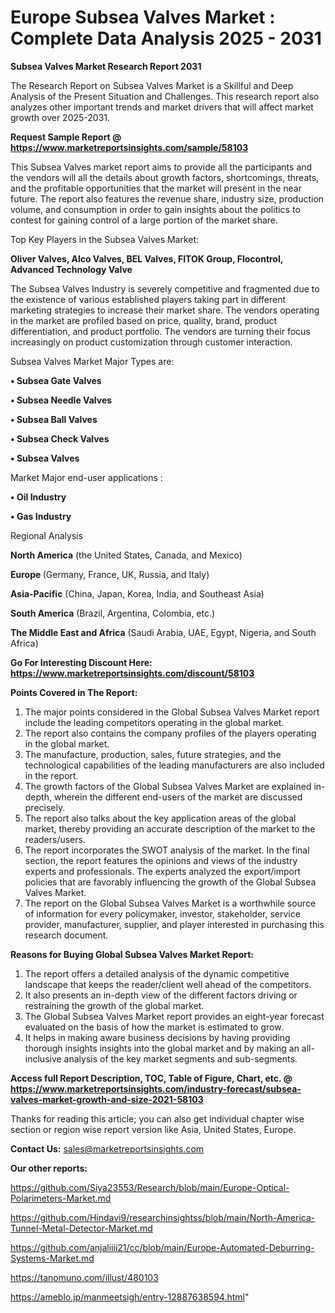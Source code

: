 # Europe Subsea Valves Market : Complete Data Analysis 2025 - 2031

<strong>Subsea Valves Market Research Report 2031</strong>

The Research Report on Subsea Valves Market is a Skillful and Deep Analysis of the Present Situation and Challenges. This research report also analyzes other important trends and market drivers that will affect market growth over 2025-2031.

<strong>Request Sample Report @ <a href=https://www.marketreportsinsights.com/sample/58103>https://www.marketreportsinsights.com/sample/58103</a></strong>

This Subsea Valves market report aims to provide all the participants and the vendors will all the details about growth factors, shortcomings, threats, and the profitable opportunities that the market will present in the near future. The report also features the revenue share, industry size, production volume, and consumption in order to gain insights about the politics to contest for gaining control of a large portion of the market share.

Top Key Players in the Subsea Valves Market:

<strong>Oliver Valves, Alco Valves, BEL Valves, FITOK Group, Flocontrol, Advanced Technology Valve</strong>

The Subsea Valves Industry is severely competitive and fragmented due to the existence of various established players taking part in different marketing strategies to increase their market share. The vendors operating in the market are profiled based on price, quality, brand, product differentiation, and product portfolio. The vendors are turning their focus increasingly on product customization through customer interaction.

Subsea Valves Market Major Types are:

<strong>• Subsea Gate Valves

• Subsea Needle Valves

• Subsea Ball Valves

• Subsea Check Valves

• Subsea Valves</strong>

Market Major end-user applications :

<strong>• Oil Industry

• Gas Industry</strong>

Regional Analysis

</u><strong><b>North America</b></strong> (the United States, Canada, and Mexico)

<strong><b>Europe </b></strong>(Germany, France, UK, Russia, and Italy)

<strong><b>Asia-Pacific</b></strong> (China, Japan, Korea, India, and Southeast Asia)

<strong><b>South America</b></strong> (Brazil, Argentina, Colombia, etc.)

<strong><b>The Middle East and Africa</b></strong> (Saudi Arabia, UAE, Egypt, Nigeria, and South Africa)

<strong>Go For Interesting Discount Here: <a href=https://www.marketreportsinsights.com/discount/58103>https://www.marketreportsinsights.com/discount/58103</a></strong>

<strong>Points Covered in The Report:</strong>
<ol>
  <li>The major points considered in the Global Subsea Valves Market report include the leading competitors operating in the global market.</li>
  <li>The report also contains the company profiles of the players operating in the global market.</li>
  <li>The manufacture, production, sales, future strategies, and the technological capabilities of the leading manufacturers are also included in the report.</li>
  <li>The growth factors of the Global Subsea Valves Market are explained in-depth, wherein the different end-users of the market are discussed precisely.</li>
  <li>The report also talks about the key application areas of the global market, thereby providing an accurate description of the market to the readers/users.</li>
  <li>The report incorporates the SWOT analysis of the market. In the final section, the report features the opinions and views of the industry experts and professionals. The experts analyzed the export/import policies that are favorably influencing the growth of the Global Subsea Valves Market.</li>
  <li>The report on the Global Subsea Valves Market is a worthwhile source of information for every policymaker, investor, stakeholder, service provider, manufacturer, supplier, and player interested in purchasing this research document.</li>
</ol>
<strong>Reasons for Buying Global Subsea Valves Market Report:</strong>

<ol>
  <li>The report offers a detailed analysis of the dynamic competitive landscape that keeps the reader/client well ahead of the competitors.</li>
  <li>It also presents an in-depth view of the different factors driving or restraining the growth of the global market.</li>
  <li>The Global Subsea Valves Market report provides an eight-year forecast evaluated on the basis of how the market is estimated to grow.</li>
  <li>It helps in making aware business decisions by having providing thorough insights insights into the global market and by making an all-inclusive analysis of the key market segments and sub-segments.</li>
</ol>
<strong>Access full Report Description, TOC, Table of Figure, Chart, etc. @ <a href=https://www.marketreportsinsights.com/industry-forecast/subsea-valves-market-growth-and-size-2021-58103>https://www.marketreportsinsights.com/industry-forecast/subsea-valves-market-growth-and-size-2021-58103</a></strong>


Thanks for reading this article; you can also get individual chapter wise section or region wise report version like Asia, United States, Europe.

<strong>Contact Us:</strong>
sales@marketreportsinsights.com

<strong>Our other reports:</strong>

<a href=https://github.com/Siya23553/Research/blob/main/Europe-Optical-Polarimeters-Market.md>https://github.com/Siya23553/Research/blob/main/Europe-Optical-Polarimeters-Market.md</a>

<a href=https://github.com/Hindavi9/researchinsightss/blob/main/North-America-Tunnel-Metal-Detector-Market.md>https://github.com/Hindavi9/researchinsightss/blob/main/North-America-Tunnel-Metal-Detector-Market.md</a>

<a href=https://github.com/anjaliiii21/cc/blob/main/Europe-Automated-Deburring-Systems-Market.md>https://github.com/anjaliiii21/cc/blob/main/Europe-Automated-Deburring-Systems-Market.md</a>

<a href=https://tanomuno.com/illust/480103>https://tanomuno.com/illust/480103</a>

<a href=https://ameblo.jp/manmeetsigh/entry-12887638594.html>https://ameblo.jp/manmeetsigh/entry-12887638594.html</a>"
